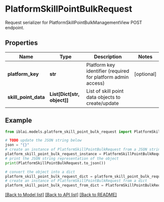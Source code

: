 # PlatformSkillPointBulkRequest

Request serializer for PlatformSkillPointBulkManagementView POST endpoint.

## Properties

Name | Type | Description | Notes
------------ | ------------- | ------------- | -------------
**platform_key** | **str** | Platform key identifier (required for platform admin access) | [optional] 
**skill_point_data** | **List[Dict[str, object]]** | List of skill point data objects to create/update | 

## Example

```python
from iblai.models.platform_skill_point_bulk_request import PlatformSkillPointBulkRequest

# TODO update the JSON string below
json = "{}"
# create an instance of PlatformSkillPointBulkRequest from a JSON string
platform_skill_point_bulk_request_instance = PlatformSkillPointBulkRequest.from_json(json)
# print the JSON string representation of the object
print(PlatformSkillPointBulkRequest.to_json())

# convert the object into a dict
platform_skill_point_bulk_request_dict = platform_skill_point_bulk_request_instance.to_dict()
# create an instance of PlatformSkillPointBulkRequest from a dict
platform_skill_point_bulk_request_from_dict = PlatformSkillPointBulkRequest.from_dict(platform_skill_point_bulk_request_dict)
```
[[Back to Model list]](../README.md#documentation-for-models) [[Back to API list]](../README.md#documentation-for-api-endpoints) [[Back to README]](../README.md)


